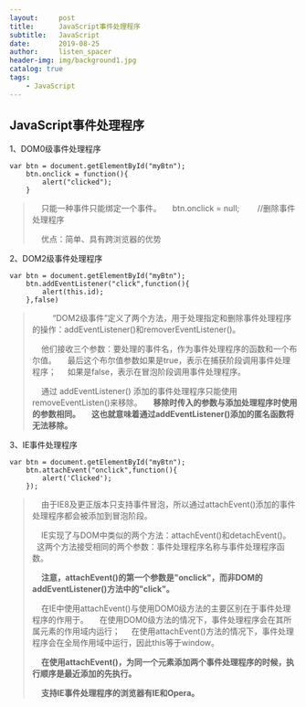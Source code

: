 ```yaml
---
layout:     post
title:      JavaScript事件处理程序
subtitle:   JavaScript
date:       2019-08-25
author:     listen_spacer
header-img: img/background1.jpg
catalog: true
tags:
    - JavaScript
---
```

## JavaScript事件处理程序
1、DOM0级事件处理程序
```
var btn = document.getElementById("myBtn");
    btn.onclick = function(){
        alert("clicked");
    }  
```
>
>    只能一种事件只能绑定一个事件。
>    btn.onclick = null;        //删除事件处理程序
>
>    优点：简单、具有跨浏览器的优势

2、DOM2级事件处理程序
```
var btn = document.getElementById("myBtn");
    btn.addEventListener("click",function(){
        alert(this.id);
    },false)
```
>    
>    “DOM2级事件”定义了两个方法，用于处理指定和删除事件处理程序的操作：addEventListener()和removerEventListener()。
>
>    他们接收三个参数：要处理的事件名，作为事件处理程序的函数和一个布尔值。
>    最后这个布尔值参数如果是true，表示在捕获阶段调用事件处理程序；
>    如果是false，表示在冒泡阶段调用事件处理程序。
>
>    通过 addEventListener() 添加的事件处理程序只能使用removeEventListen()来移除。
>    **移除时传入的参数与添加处理程序时使用的参数相同。**
>    **这也就意味着通过addEventListener()添加的匿名函数将无法移除。**

3、IE事件处理程序
```
var btn = document.getElementById("myBtn");
    btn.attachEvent("onclick",function(){
        alert('Clicked');
    });
```
>
>    由于IE8及更正版本只支持事件冒泡，所以通过attachEvent()添加的事件处理程序都会被添加到冒泡阶段。
>
>    IE实现了与DOM中类似的两个方法：attachEvent()和detachEvent()。
>    这两个方法接受相同的两个参数：事件处理程序名称与事件处理程序函数。
>
>    **注意，attachEvent()的第一个参数是"onclick"，而非DOM的addEventListener()方法中的"click"。**
>
>    在IE中使用attachEvent()与使用DOM0级方法的主要区别在于事件处理程序的作用于。
>    在使用DOM0级方法的情况下，事件处理程序会在其所属元素的作用域内运行；
>    在使用attachEvent()方法的情况下，事件处理程序会在全局作用域中运行，因此this等于window。
>
>    **在使用attachEvent()，为同一个元素添加两个事件处理程序的时候，执行顺序是最近添加的先执行。**
>
>    **支持IE事件处理程序的浏览器有IE和Opera。**